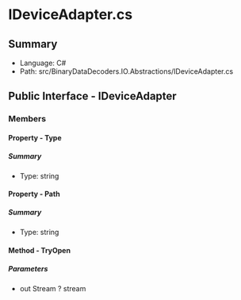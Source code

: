 ﻿# IDeviceAdapter.cs

## Summary

* Language: C#
* Path: src/BinaryDataDecoders.IO.Abstractions/IDeviceAdapter.cs

## Public Interface - IDeviceAdapter

### Members

#### Property - Type

##### Summary

 * Type: string 

#### Property - Path

##### Summary

 * Type: string 

#### Method - TryOpen

#####  Parameters

 - out Stream ? stream 

